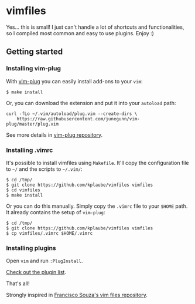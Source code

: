 vimfiles
========

Yes... this is small! I just can't handle a lot of shortcuts and
functionalities, so I compiled most common and easy to use plugins. Enjoy :)

Getting started
---------------

### Installing vim-plug

With [vim-plug](https://github.com/junegunn/vim-plug) you can easily install
add-ons to your `vim`:

    $ make install

Or, you can download the extension and put it into your `autoload` path:

    curl -fLo ~/.vim/autoload/plug.vim --create-dirs \
        https://raw.githubusercontent.com/junegunn/vim-plug/master/plug.vim

See more details in [vim-plug repository](https://github.com/junegunn/vim-plug).

### Installing .vimrc

It's possible to install vimfiles using `Makefile`. It'll copy the
configuration file to `~/` and the scripts to `~/.vim/`:

    $ cd /tmp/
    $ git clone https://github.com/kplaube/vimfiles vimfiles
    $ cd vimfiles
    $ make install

Or you can do this manually. Simply copy the `.vimrc` file to your `$HOME` path.
It already contains the setup of `vim-plug`:

    $ cd /tmp/
    $ git clone https://github.com/kplaube/vimfiles vimfiles
    $ cp vimfiles/.vimrc $HOME/.vimrc


### Installing plugins

Open `vim` and run `:PlugInstall`.

[Check out the plugin list](https://github.com/kplaube/vimfiles/blob/master/.vimrc#L11).

That's all!

Strongly inspired in [Francisco Souza's vim files repository](https://github.com/fsouza/vimfiles).
